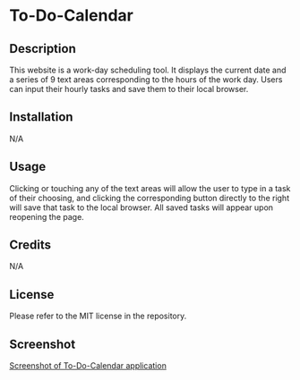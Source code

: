 # To-Do-Calendar

## Description 
This website is a work-day scheduling tool. It displays the current date and a series of 9 text areas corresponding to the hours of the work day. Users can input their hourly tasks and save them to their local browser.

## Installation 
N/A

## Usage 
Clicking or touching any of the text areas will allow the user to type in a task of their choosing, and clicking the corresponding button directly to the right will save that task to the local browser. All saved tasks will appear upon reopening the page.

## Credits
N/A

## License
Please refer to the MIT license in the repository.

## Screenshot
[Screenshot of To-Do-Calendar application](<assets/Screenshot (5).png>)